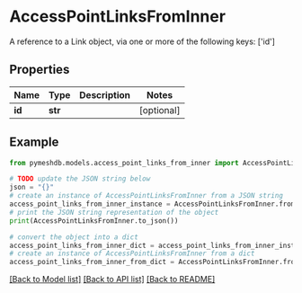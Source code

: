 # AccessPointLinksFromInner

A reference to a Link object, via one or more of the following keys: ['id']

## Properties

Name | Type | Description | Notes
------------ | ------------- | ------------- | -------------
**id** | **str** |  | [optional] 

## Example

```python
from pymeshdb.models.access_point_links_from_inner import AccessPointLinksFromInner

# TODO update the JSON string below
json = "{}"
# create an instance of AccessPointLinksFromInner from a JSON string
access_point_links_from_inner_instance = AccessPointLinksFromInner.from_json(json)
# print the JSON string representation of the object
print(AccessPointLinksFromInner.to_json())

# convert the object into a dict
access_point_links_from_inner_dict = access_point_links_from_inner_instance.to_dict()
# create an instance of AccessPointLinksFromInner from a dict
access_point_links_from_inner_from_dict = AccessPointLinksFromInner.from_dict(access_point_links_from_inner_dict)
```
[[Back to Model list]](../README.md#documentation-for-models) [[Back to API list]](../README.md#documentation-for-api-endpoints) [[Back to README]](../README.md)


